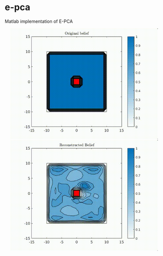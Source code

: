 # e-pca
Matlab implementation of E-PCA

<p align="center">
<img src="./docs/original_belief.gif" alt="original_belief" height="350" > <img src="./docs/reconstructed_belief.gif" alt="reconstructed_belief" height="350">
</p>
